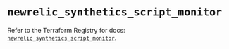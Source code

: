# `newrelic_synthetics_script_monitor`

Refer to the Terraform Registry for docs: [`newrelic_synthetics_script_monitor`](https://registry.terraform.io/providers/newrelic/newrelic/3.70.2/docs/resources/synthetics_script_monitor).
